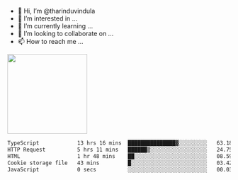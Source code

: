 - 👋 Hi, I’m @tharinduvindula
- 👀 I’m interested in ...
- 🌱 I’m currently learning ...
- 💞️ I’m looking to collaborate on ...
- 📫 How to reach me ...

<!---
tharinduvindula/tharinduvindula is a ✨ special ✨ repository because its `README.md` (this file) appears on your GitHub profile.
You can click the Preview link to take a look at your changes.
--->

<img height="180em" src="https://github-readme-stats.vercel.app/api?username=tharinduvindula&show_icons=true&hide_border=false&&count_private=true&include_all_commits=true" />


<!--START_SECTION:waka-->

```txt
TypeScript            13 hrs 16 mins  ███████████████▓░░░░░░░░░   63.18 %
HTTP Request          5 hrs 11 mins   ██████▒░░░░░░░░░░░░░░░░░░   24.75 %
HTML                  1 hr 48 mins    ██░░░░░░░░░░░░░░░░░░░░░░░   08.59 %
Cookie storage file   43 mins         █░░░░░░░░░░░░░░░░░░░░░░░░   03.42 %
JavaScript            0 secs          ░░░░░░░░░░░░░░░░░░░░░░░░░   00.03 %
```

<!--END_SECTION:waka-->
